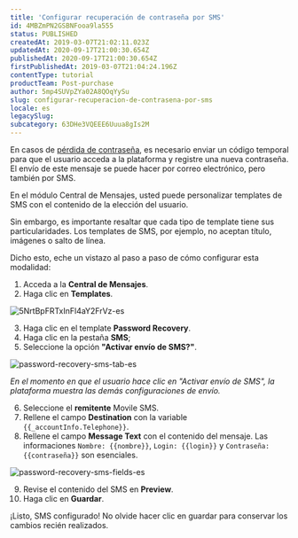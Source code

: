 ```yaml
---
title: 'Configurar recuperación de contraseña por SMS'
id: 4MBZmPN2GSBNFooa9la555
status: PUBLISHED
createdAt: 2019-03-07T21:02:11.023Z
updatedAt: 2020-09-17T21:00:30.654Z
publishedAt: 2020-09-17T21:00:30.654Z
firstPublishedAt: 2019-03-07T21:04:24.196Z
contentType: tutorial
productTeam: Post-purchase
author: 5mp4SUVpZYa02A8QOqYySu
slug: configurar-recuperacion-de-contrasena-por-sms
locale: es
legacySlug: 
subcategory: 63DHe3VQEEE6Uuua8gIs2M
---
```


En casos de [pérdida de contraseña](/tutorial/como-recuperar-la-contrasena?locale=es), es necesario enviar un código temporal para que el usuario acceda a la plataforma y registre una nueva contraseña. El envío de este mensaje se puede hacer por correo electrónico, pero también por SMS.

En el módulo Central de Mensajes, usted puede personalizar templates de SMS con el contenido de la elección del usuario.

Sin embargo, es importante resaltar que cada tipo de template tiene sus particularidades. Los templates de SMS, por ejemplo, no aceptan título, imágenes o salto de línea.

Dicho esto, eche un vistazo al paso a paso de cómo configurar esta modalidad:

1. Acceda a la __Central de Mensajes__.
2. Haga clic en __Templates__.

  ![5NrtBpFRTxInFl4aY2FrVz-es](//images.ctfassets.net/alneenqid6w5/1l0OsDNW7teR6iaGoNgei0/afff0b3f7b7b84e4379f55bd2cc05d7e/5NrtBpFRTxInFl4aY2FrVz-es.png)

3. Haga clic en el template __Password Recovery__.
4. Haga clic en la pestaña __SMS__;
5. Seleccione la opción __"Activar envío de SMS?"__.

  ![password-recovery-sms-tab-es](//images.ctfassets.net/alneenqid6w5/6bGbc4Wo9IJcKld5wBXYoi/3d53d4e4586a14e5e7b34b5f9c8df84b/password-recovery-sms-tab-es.gif)

  *En el momento en que el usuario hace clic en "Activar envío de SMS", la plataforma muestra las demás configuraciones de envío.*

6. Seleccione el __remitente__ Movile SMS.
7. Rellene el campo __Destination__ con la variable `{{_accountInfo.Telephone}}`.
8. Rellene el campo __Message Text__ con el contenido del mensaje. Las informaciones `Nombre: {{nombre}}`, `Login: {{login}}` y `Contraseña: {{contraseña}}` son esenciales.

  ![password-recovery-sms-fields-es](//images.ctfassets.net/alneenqid6w5/7D17OjBCwC4FWnpMJ5hlys/46e9fa31dd9a4be8bdd3840ddd51eb92/password-recovery-sms-fields-es.png)

9. Revise el contenido del SMS en __Preview__.
10. Haga clic en __Guardar__.

¡Listo, SMS configurado! No olvide hacer clic en guardar para conservar los cambios recién realizados.
